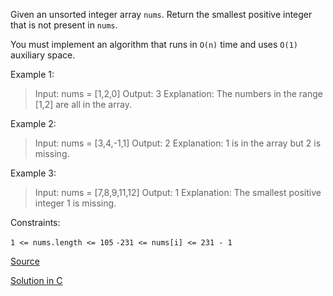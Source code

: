 Given an unsorted integer array `nums`. Return the smallest positive integer that is not present in `nums`.

You must implement an algorithm that runs in `O(n)` time and uses `O(1)` auxiliary space.

 

Example 1:

> Input: nums = [1,2,0]
> Output: 3
> Explanation: The numbers in the range [1,2] are all in the array.

Example 2:

> Input: nums = [3,4,-1,1]
> Output: 2
> Explanation: 1 is in the array but 2 is missing.

Example 3:

> Input: nums = [7,8,9,11,12]
> Output: 1
> Explanation: The smallest positive integer 1 is missing.
 

Constraints:

`1 <= nums.length <= 105`
`-231 <= nums[i] <= 231 - 1`

[Source](https://leetcode.com/problems/first-missing-positive/)

[Solution in C](00041.c)